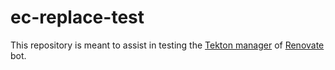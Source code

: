 # ec-replace-test

This repository is meant to assist in testing the
[Tekton manager](https://docs.renovatebot.com/modules/manager/tekton/) of
[Renovate](https://docs.renovatebot.com/) bot.
